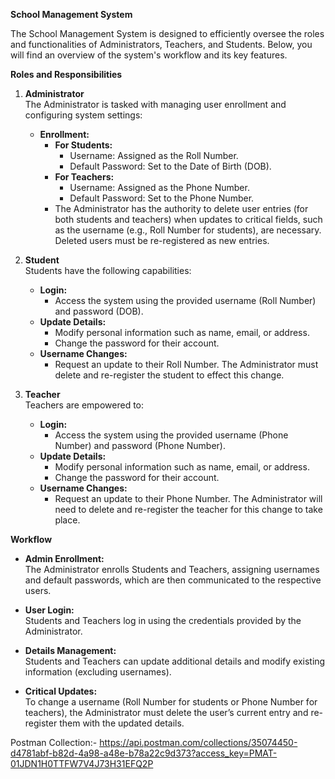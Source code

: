 ​**School Management System**

The School Management System is designed to efficiently oversee the roles and functionalities of Administrators, Teachers, and Students. Below, you will find an overview of the system's workflow and its key features.

**Roles and Responsibilities**

1. **Administrator**  
The Administrator is tasked with managing user enrollment and configuring system settings:

   - **Enrollment:**
     - **For Students:**  
       - Username: Assigned as the Roll Number.  
       - Default Password: Set to the Date of Birth (DOB).  
     - **For Teachers:**  
       - Username: Assigned as the Phone Number.  
       - Default Password: Set to the Phone Number.  
     - The Administrator has the authority to delete user entries (for both students and teachers) when updates to critical fields, such as the username (e.g., Roll Number for students), are necessary. Deleted users must be re-registered as new entries.

2. **Student**  
Students have the following capabilities:

   - **Login:**  
     - Access the system using the provided username (Roll Number) and password (DOB).  
   - **Update Details:**  
     - Modify personal information such as name, email, or address.  
     - Change the password for their account.  
   - **Username Changes:**  
     - Request an update to their Roll Number. The Administrator must delete and re-register the student to effect this change.

3. **Teacher**  
Teachers are empowered to:

   - **Login:**  
     - Access the system using the provided username (Phone Number) and password (Phone Number).  
   - **Update Details:**  
     - Modify personal information such as name, email, or address.  
     - Change the password for their account.  
   - **Username Changes:**  
     - Request an update to their Phone Number. The Administrator will need to delete and re-register the teacher for this change to take place.

**Workflow**

- **Admin Enrollment:**  
  The Administrator enrolls Students and Teachers, assigning usernames and default passwords, which are then communicated to the respective users.

- **User Login:**  
  Students and Teachers log in using the credentials provided by the Administrator.

- **Details Management:**  
  Students and Teachers can update additional details and modify existing information (excluding usernames).

- **Critical Updates:**  
  To change a username (Roll Number for students or Phone Number for teachers), the Administrator must delete the user’s current entry and re-register them with the updated details.


Postman Collection:- https://api.postman.com/collections/35074450-d4781abf-b82d-4a98-a48e-b78a22c9d373?access_key=PMAT-01JDN1H0TTFW7V4J73H31EFQ2P
